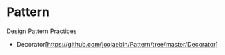 # Pattern
Design Pattern Practices
- Decorator[https://github.com/joojaebin/Pattern/tree/master/Decorator]

